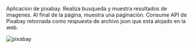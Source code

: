 Aplicacion de pixabay. Realiza busqueda y muestra resultados de imagenes. Al final de la página, muestra una paginación. Consume API de Pixabay retornada como respuesta de archivo json que esta alojado en la web.

![pixabay](https://user-images.githubusercontent.com/66856814/90453195-56a4aa80-e0c6-11ea-885e-6a974461c498.jpg)
